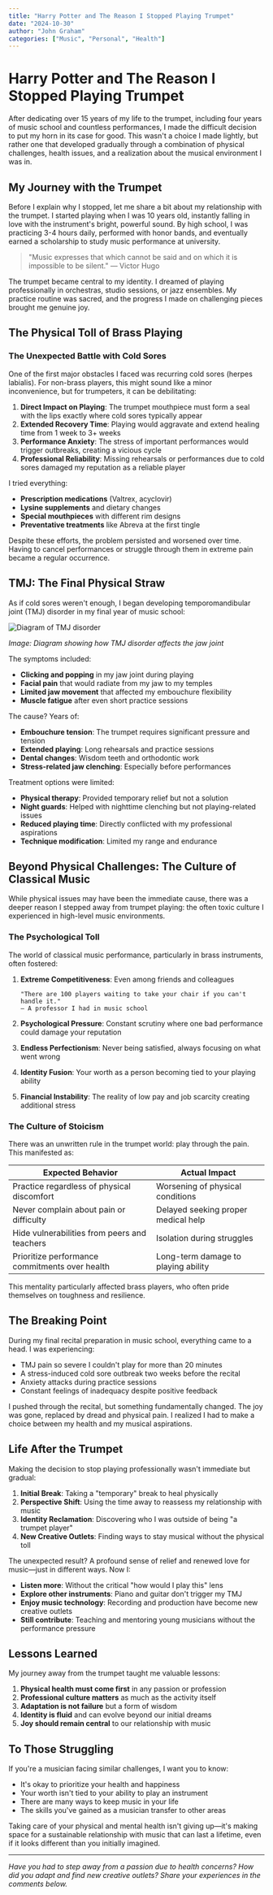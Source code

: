 ```yaml
---
title: "Harry Potter and The Reason I Stopped Playing Trumpet"
date: "2024-10-30"
author: "John Graham"
categories: ["Music", "Personal", "Health"]
---
```


# Harry Potter and The Reason I Stopped Playing Trumpet

After dedicating over 15 years of my life to the trumpet, including four years of music school and countless performances, I made the difficult decision to put my horn in its case for good. This wasn't a choice I made lightly, but rather one that developed gradually through a combination of physical challenges, health issues, and a realization about the musical environment I was in.

## My Journey with the Trumpet

Before I explain why I stopped, let me share a bit about my relationship with the trumpet. I started playing when I was 10 years old, instantly falling in love with the instrument's bright, powerful sound. By high school, I was practicing 3-4 hours daily, performed with honor bands, and eventually earned a scholarship to study music performance at university.

> "Music expresses that which cannot be said and on which it is impossible to be silent." — Victor Hugo

The trumpet became central to my identity. I dreamed of playing professionally in orchestras, studio sessions, or jazz ensembles. My practice routine was sacred, and the progress I made on challenging pieces brought me genuine joy.

## The Physical Toll of Brass Playing

### The Unexpected Battle with Cold Sores

One of the first major obstacles I faced was recurring cold sores (herpes labialis). For non-brass players, this might sound like a minor inconvenience, but for trumpeters, it can be debilitating:

1. **Direct Impact on Playing**: The trumpet mouthpiece must form a seal with the lips exactly where cold sores typically appear
2. **Extended Recovery Time**: Playing would aggravate and extend healing time from 1 week to 3+ weeks
3. **Performance Anxiety**: The stress of important performances would trigger outbreaks, creating a vicious cycle
4. **Professional Reliability**: Missing rehearsals or performances due to cold sores damaged my reputation as a reliable player

I tried everything:
- **Prescription medications** (Valtrex, acyclovir)
- **Lysine supplements** and dietary changes
- **Special mouthpieces** with different rim designs
- **Preventative treatments** like Abreva at the first tingle

Despite these efforts, the problem persisted and worsened over time. Having to cancel performances or struggle through them in extreme pain became a regular occurrence.

## TMJ: The Final Physical Straw

As if cold sores weren't enough, I began developing temporomandibular joint (TMJ) disorder in my final year of music school:

![Diagram of TMJ disorder](https://example.com/tmj-diagram.jpg)

*Image: Diagram showing how TMJ disorder affects the jaw joint*

The symptoms included:
- **Clicking and popping** in my jaw joint during playing
- **Facial pain** that would radiate from my jaw to my temples
- **Limited jaw movement** that affected my embouchure flexibility
- **Muscle fatigue** after even short practice sessions

The cause? Years of:
- **Embouchure tension**: The trumpet requires significant pressure and tension
- **Extended playing**: Long rehearsals and practice sessions
- **Dental changes**: Wisdom teeth and orthodontic work
- **Stress-related jaw clenching**: Especially before performances

Treatment options were limited:
- **Physical therapy**: Provided temporary relief but not a solution
- **Night guards**: Helped with nighttime clenching but not playing-related issues
- **Reduced playing time**: Directly conflicted with my professional aspirations
- **Technique modification**: Limited my range and endurance

## Beyond Physical Challenges: The Culture of Classical Music

While physical issues may have been the immediate cause, there was a deeper reason I stepped away from trumpet playing: the often toxic culture I experienced in high-level music environments.

### The Psychological Toll

The world of classical music performance, particularly in brass instruments, often fostered:

1. **Extreme Competitiveness**: Even among friends and colleagues
   ```
   "There are 100 players waiting to take your chair if you can't handle it."
   — A professor I had in music school
   ```

2. **Psychological Pressure**: Constant scrutiny where one bad performance could damage your reputation

3. **Endless Perfectionism**: Never being satisfied, always focusing on what went wrong

4. **Identity Fusion**: Your worth as a person becoming tied to your playing ability

5. **Financial Instability**: The reality of low pay and job scarcity creating additional stress

### The Culture of Stoicism

There was an unwritten rule in the trumpet world: play through the pain. This manifested as:

| Expected Behavior | Actual Impact |
|-------------------|---------------|
| Practice regardless of physical discomfort | Worsening of physical conditions |
| Never complain about pain or difficulty | Delayed seeking proper medical help |
| Hide vulnerabilities from peers and teachers | Isolation during struggles |
| Prioritize performance commitments over health | Long-term damage to playing ability |

This mentality particularly affected brass players, who often pride themselves on toughness and resilience.

## The Breaking Point

During my final recital preparation in music school, everything came to a head. I was experiencing:

- TMJ pain so severe I couldn't play for more than 20 minutes
- A stress-induced cold sore outbreak two weeks before the recital
- Anxiety attacks during practice sessions
- Constant feelings of inadequacy despite positive feedback

I pushed through the recital, but something fundamentally changed. The joy was gone, replaced by dread and physical pain. I realized I had to make a choice between my health and my musical aspirations.

## Life After the Trumpet

Making the decision to stop playing professionally wasn't immediate but gradual:

1. **Initial Break**: Taking a "temporary" break to heal physically
2. **Perspective Shift**: Using the time away to reassess my relationship with music
3. **Identity Reclamation**: Discovering who I was outside of being "a trumpet player"
4. **New Creative Outlets**: Finding ways to stay musical without the physical toll

The unexpected result? A profound sense of relief and renewed love for music—just in different ways. Now I:

- **Listen more**: Without the critical "how would I play this" lens
- **Explore other instruments**: Piano and guitar don't trigger my TMJ
- **Enjoy music technology**: Recording and production have become new creative outlets
- **Still contribute**: Teaching and mentoring young musicians without the performance pressure

## Lessons Learned

My journey away from the trumpet taught me valuable lessons:

1. **Physical health must come first** in any passion or profession
2. **Professional culture matters** as much as the activity itself
3. **Adaptation is not failure** but a form of wisdom
4. **Identity is fluid** and can evolve beyond our initial dreams
5. **Joy should remain central** to our relationship with music

## To Those Struggling

If you're a musician facing similar challenges, I want you to know:

- It's okay to prioritize your health and happiness
- Your worth isn't tied to your ability to play an instrument
- There are many ways to keep music in your life
- The skills you've gained as a musician transfer to other areas

Taking care of your physical and mental health isn't giving up—it's making space for a sustainable relationship with music that can last a lifetime, even if it looks different than you initially imagined.

---

*Have you had to step away from a passion due to health concerns? How did you adapt and find new creative outlets? Share your experiences in the comments below.*